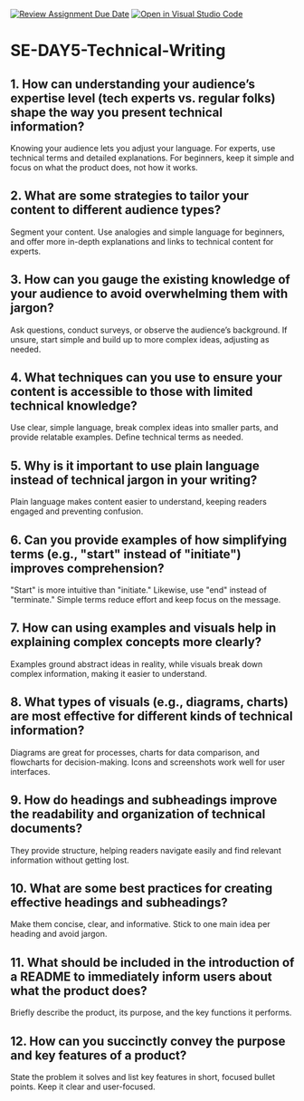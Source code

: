 [![Review Assignment Due Date](https://classroom.github.com/assets/deadline-readme-button-22041afd0340ce965d47ae6ef1cefeee28c7c493a6346c4f15d667ab976d596c.svg)](https://classroom.github.com/a/zsAR-pyY)
[![Open in Visual Studio Code](https://classroom.github.com/assets/open-in-vscode-2e0aaae1b6195c2367325f4f02e2d04e9abb55f0b24a779b69b11b9e10269abc.svg)](https://classroom.github.com/online_ide?assignment_repo_id=17035584&assignment_repo_type=AssignmentRepo)
# SE-DAY5-Technical-Writing
## 1. How can understanding your audience’s expertise level (tech experts vs. regular folks) shape the way you present technical information?

   Knowing your audience lets you adjust your language. For experts, use technical terms and detailed explanations. For beginners, keep it simple and focus on what the product does, not how it works.

## 2. What are some strategies to tailor your content to different audience types?

   Segment your content. Use analogies and simple language for beginners, and offer more in-depth explanations and links to technical content for experts.

## 3. How can you gauge the existing knowledge of your audience to avoid overwhelming them with jargon?

   Ask questions, conduct surveys, or observe the audience’s background. If unsure, start simple and build up to more complex ideas, adjusting as needed.

## 4. What techniques can you use to ensure your content is accessible to those with limited technical knowledge?

   Use clear, simple language, break complex ideas into smaller parts, and provide relatable examples. Define technical terms as needed.

## 5. Why is it important to use plain language instead of technical jargon in your writing?

   Plain language makes content easier to understand, keeping readers engaged and preventing confusion.

## 6. Can you provide examples of how simplifying terms (e.g., "start" instead of "initiate") improves comprehension?

   "Start" is more intuitive than "initiate." Likewise, use "end" instead of "terminate." Simple terms reduce effort and keep focus on the message.

## 7. How can using examples and visuals help in explaining complex concepts more clearly?

   Examples ground abstract ideas in reality, while visuals break down complex information, making it easier to understand.

## 8. What types of visuals (e.g., diagrams, charts) are most effective for different kinds of technical information?

   Diagrams are great for processes, charts for data comparison, and flowcharts for decision-making. Icons and screenshots work well for user interfaces.

## 9. How do headings and subheadings improve the readability and organization of technical documents?

   They provide structure, helping readers navigate easily and find relevant information without getting lost.

## 10. What are some best practices for creating effective headings and subheadings?

   Make them concise, clear, and informative. Stick to one main idea per heading and avoid jargon.

## 11. What should be included in the introduction of a README to immediately inform users about what the product does?

   Briefly describe the product, its purpose, and the key functions it performs.

## 12. How can you succinctly convey the purpose and key features of a product?

   State the problem it solves and list key features in short, focused bullet points. Keep it clear and user-focused.
